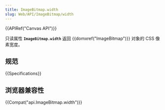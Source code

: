 ```yaml
---
title: ImageBitmap.width
slug: Web/API/ImageBitmap/width
---
```

{{APIRef("Canvas API")}}

只读属性 **`ImageBitmap.width`** 返回 {{domxref("ImageBitmap")}} 对象的 CSS 像素宽度。

## 规范

{{Specifications}}

## 浏览器兼容性

{{Compat("api.ImageBitmap.width")}}
